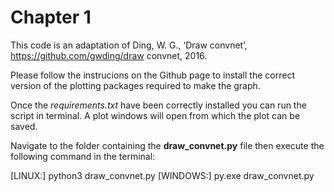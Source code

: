 # Chapter 1

This code is an adaptation of Ding, W. G., ‘Draw convnet’, https://github.com/gwding/draw convnet, 2016.

Please follow the instrucions on the Github page to install the correct version of the plotting packages required to make the graph.

Once the *requirements.txt* have been correctly installed you can run the script in terminal. A plot windows will open from which the plot can be saved.

Navigate to the folder containing the **draw_convnet.py** file then execute the following command in the terminal:

[LINUX:] python3 draw_convnet.py
[WINDOWS:] py.exe draw_convnet.py
